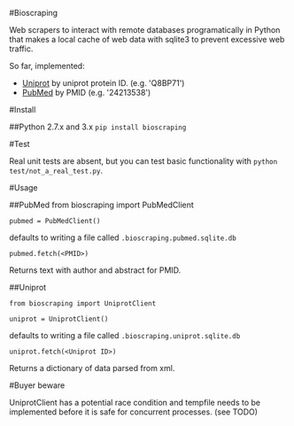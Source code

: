 #Bioscraping

Web scrapers to interact with remote databases programatically in Python 
that makes a local cache of web data with sqlite3 to prevent excessive web 
traffic.

So far, implemented:

* [Uniprot](http://uniprot.org) by uniprot protein ID. (e.g. 'Q8BP71')
* [PubMed](www.ncbi.nlm.nih.gov/pubmed/) by PMID (e.g. '24213538')
  
#Install

##Python 2.7.x and 3.x
`pip install bioscraping`

#Test

Real unit tests are absent, but you can test basic functionality with 
`python test/not_a_real_test.py`.

#Usage

##PubMed
    from bioscraping import PubMedClient
    
    pubmed = PubMedClient()

defaults to writing a file called `.bioscraping.pubmed.sqlite.db`

    pubmed.fetch(<PMID>)
    
Returns text with author and abstract for PMID. 

##Uniprot

    from bioscraping import UniprotClient
    
    uniprot = UniprotClient()

defaults to writing a file called `.bioscraping.uniprot.sqlite.db`

    uniprot.fetch(<Uniprot ID>)

Returns a dictionary of data parsed from xml.

#Buyer beware

UniprotClient has a potential race condition and tempfile needs to be 
implemented before it is safe for concurrent processes. (see TODO)
